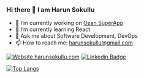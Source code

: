### Hi there 👋 I am Harun Sokullu

- 🔭 I’m currently working on [Ozan SuperApp](https://www.ozan.com/)
- 🌱 I’m currently learning React
- 💬 Ask me about Software Development, DevOps
- 📫 How to reach me: [harunsokullu@gmail.com](mailto:harunsokullu@gmail.com)

[![Website harunsokullu.com](https://img.shields.io/website-up-down-green-red/https/harunsokullu.com.svg)](https://harunsokullu.com/)
[![Linkedin Badge](https://img.shields.io/badge/-Harun%20Sokullu-blue?style=flat-square&logo=Linkedin&logoColor=white&link=https://www.linkedin.com/in/suphero/)](https://www.linkedin.com/in/suphero/)

[![Top Langs](https://github-readme-stats.vercel.app/api/wakatime?username=suphero&layout=compact&langs_count=10&custom_title=Last%20year%20personal%20projects%20activity)](https://wakatime.com/@suphero)

<!--
**suphero/suphero** is a ✨ _special_ ✨ repository because its `README.md` (this file) appears on your GitHub profile.

Here are some ideas to get you started:

- 🔭 I’m currently working on ...
- 🌱 I’m currently learning ...
- 👯 I’m looking to collaborate on ...
- 🤔 I’m looking for help with ...
- 💬 Ask me about ...
- 📫 How to reach me: ...
- 😄 Pronouns: ...
- ⚡ Fun fact: ...
-->
